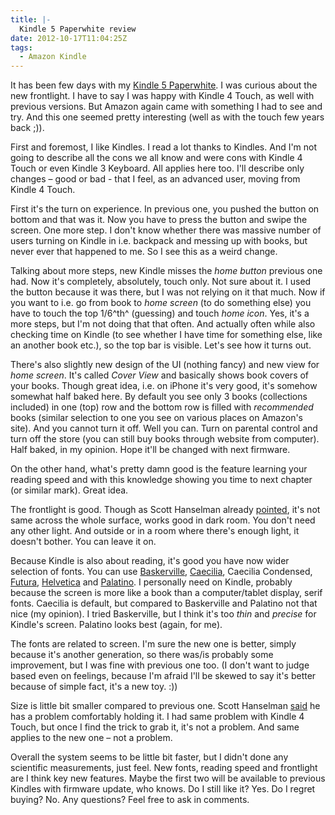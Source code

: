 ```yaml
---
title: |-
  Kindle 5 Paperwhite review
date: 2012-10-17T11:04:25Z
tags:
  - Amazon Kindle
---
```

It has been few days with my [Kindle 5 Paperwhite][1]. I was curious about the new frontlight. I have to say I was happy with Kindle 4 Touch, as well with previous versions. But Amazon again came with something I had to see and try. And this one seemed pretty interesting (well as with the touch few years back ;)).

First and foremost, I like Kindles. I read a lot thanks to Kindles. And I'm not going to describe all the cons we all know and were cons with Kindle 4 Touch or even Kindle 3 Keyboard. All applies here too. I'll describe only changes – good or bad - that I feel, as an advanced user, moving from Kindle 4 Touch.

First it's the turn on experience. In previous one, you pushed the button on bottom and that was it. Now you have to press the button and swipe the screen. One more step. I don't know whether there was massive number of users turning on Kindle in i.e. backpack and messing up with books, but never ever that happened to me. So I see this as a weird change.

Talking about more steps, new Kindle misses the _home button_ previous one had. Now it's completely, absolutely, touch only. Not sure about it. I used the button because it was there, but I was not relying on it that much. Now if you want to i.e. go from book to _home screen_ (to do something else) you have to touch the top 1/6^th^ (guessing) and touch _home icon_. Yes, it's a more steps, but I'm not doing that that often. And actually often while also checking time on Kindle (to see whether I have time for something else, like an another book etc.), so the top bar is visible. Let's see how it turns out.

There's also slightly new design of the UI (nothing fancy) and new view for _home screen_. It's called _Cover View_ and basically shows book covers of your books. Though great idea, i.e. on iPhone it's very good, it's somehow somewhat half baked here. By default you see only 3 books (collections included) in one (top) row and the bottom row is filled with _recommended_ books (similar selection to one you see on various places on Amazon's site). And you cannot turn it off. Well you can. Turn on parental control and turn off the store (you can still buy books through website from computer). Half baked, in my opinion. Hope it'll be changed with next firmware.

On the other hand, what's pretty damn good is the feature learning your reading speed and with this knowledge showing you time to next chapter (or similar mark). Great idea.

The frontlight is good. Though as Scott Hanselman already [pointed][2], it's not same across the whole surface, works good in dark room. You don't need any other light. And outside or in a room where there's enough light, it doesn't bother. You can leave it on.

Because Kindle is also about reading, it's good you have now wider selection of fonts. You can use [Baskerville][3], [Caecilia][4], Caecilia Condensed, [Futura][5], [Helvetica][6] and [Palatino][7]. I personally need on Kindle, probably because the screen is more like a book than a computer/tablet display, serif fonts. Caecilia is default, but compared to Baskerville and Palatino not that nice (my opinion). I tried Baskerville, but I think it's too _thin_ and _precise_ for Kindle's screen. Palatino looks best (again, for me).

The fonts are related to screen. I'm sure the new one is better, simply because it's another generation, so there was/is probably some improvement, but I was fine with previous one too. (I don't want to judge based even on feelings, because I'm afraid I'll be skewed to say it's better because of simple fact, it's a new toy. :))

Size is little bit smaller compared to previous one. Scott Hanselman [said][8] he has a problem comfortably holding it. I had same problem with Kindle 4 Touch, but once I find the trick to grab it, it's not a problem. And same applies to the new one – not a problem.

Overall the system seems to be little bit faster, but I didn't done any scientific measurements, just feel. New fonts, reading speed and frontlight are I think key new features. Maybe the first two will be available to previous Kindles with firmware update, who knows. Do I still like it? Yes. Do I regret buying? No. Any questions? Feel free to ask in comments.

[1]: http://www.amazon.com/Kindle-Paperwhite-Touch-light/dp/B007OZNZG0
[2]: http://www.hanselman.com/blog/AmazonKindlePaperwhite3GWiFiReview.aspx
[3]: http://en.wikipedia.org/wiki/Baskerville
[4]: http://www.myfonts.com/fonts/linotype/pmn-caecilia/
[5]: http://en.wikipedia.org/wiki/Futura_(typeface)
[6]: http://en.wikipedia.org/wiki/Helvetica
[7]: http://en.wikipedia.org/wiki/Palatino
[8]: http://www.hanselman.com/blog/AmazonKindlePaperwhite3GWiFiReview.aspx